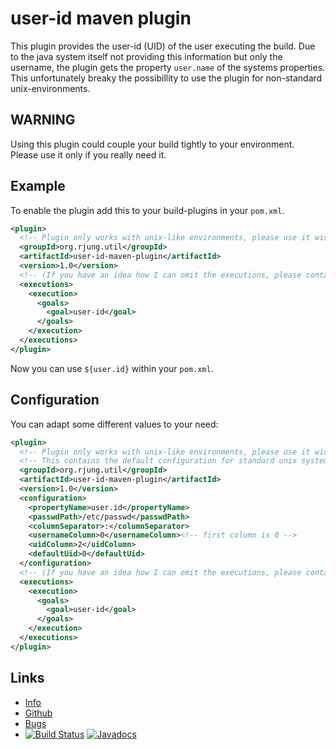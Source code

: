 user-id maven plugin
====================

This  plugin provides the user-id (UID) of the user executing the build.
Due  to  the java system itself not providing this information but  only
the  username,  the plugin gets the property `user.name` of the  systems
properties.  This  unfortunately  breaky  the possibillity  to  use  the
plugin for non-standard unix-environments.

WARNING
-------

Using  this plugin could couple your build tightly to your  environment.  
Please use it only if you really need it.

Example
-------

To enable the plugin add this to your build-plugins in your `pom.xml`.

``` xml
<plugin>
  <!-- Plugin only works with unix-like environments, please use it wisely! -->
  <groupId>org.rjung.util</groupId>
  <artifactId>user-id-maven-plugin</artifactId>
  <version>1.0</version>
  <!-- (If you have an idea how I can omit the executions, please contact the author of this plugin) -->
  <executions>
    <execution>
      <goals>
        <goal>user-id</goal>
      </goals>
    </execution>
  </executions>
</plugin>
```

Now you can use `${user.id}` within your `pom.xml`.  

Configuration
-------------

You can adapt some different values to your need:

``` xml
<plugin>
  <!-- Plugin only works with unix-like environments, please use it wisely! -->
  <!-- This contains the default configuration for standard unix systems. -->
  <groupId>org.rjung.util</groupId>
  <artifactId>user-id-maven-plugin</artifactId>
  <version>1.0</version>
  <configuration>
    <propertyName>user.id</propertyName>
    <passwdPath>/etc/passwd</passwdPath>
    <columnSeparator>:</columnSeparator>
    <usernameColumn>0</usernameColumn><!-- first column is 0 -->
    <uidColumn>2</uidColumn>
    <defaultUid>0</defaultUid>
  </configuration>
  <!-- (If you have an idea how I can omit the executions, please contact the author of this plugin) -->
  <executions>
    <execution>
      <goals>
        <goal>user-id</goal>
      </goals>
    </execution>
  </executions>
</plugin>
```

Links
-----

 - [Info](https://rynr.github.io/user-id-maven-plugin/)
 - [Github](https://github.com/rynr/user-id-maven-plugin)
 - [Bugs](https://github.com/rynr/user-id-maven-plugin/issues)
 - [![Build Status](https://travis-ci.org/rynr/user-id-maven-plugin.svg?branch=master)](https://travis-ci.org/rynr/user-id-maven-plugin) [![Javadocs](https://www.javadoc.io/badge/org.rjung.util/user-id-maven-plugin.svg)](https://www.javadoc.io/doc/org.rjung.util/user-id-maven-plugin)
